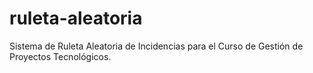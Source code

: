 # ruleta-aleatoria
Sistema de Ruleta Aleatoria de Incidencias para el Curso de Gestión de Proyectos Tecnológicos.
